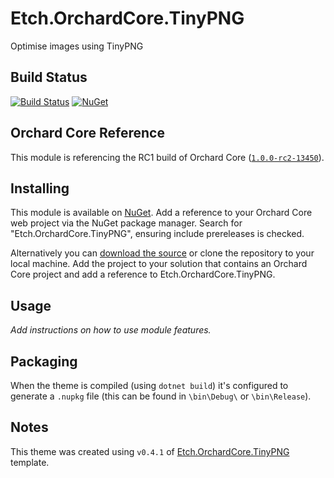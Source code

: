 # Etch.OrchardCore.TinyPNG

Optimise images using TinyPNG

## Build Status

[![Build Status](https://secure.travis-ci.org/etchuk/Etch.OrchardCore.TinyPNG.png?branch=master)](http://travis-ci.org/etchuk/Etch.OrchardCore.TinyPNG) [![NuGet](https://img.shields.io/nuget/v/Etch.OrchardCore.TinyPNG.svg)](https://www.nuget.org/packages/Etch.OrchardCore.TinyPNG)

## Orchard Core Reference

This module is referencing the RC1 build of Orchard Core ([`1.0.0-rc2-13450`](https://www.nuget.org/packages/OrchardCore.Module.Targets/1.0.0-rc2-13450)).

## Installing

This module is available on [NuGet](https://www.nuget.org/packages/Etch.OrchardCore.TinyPNG). Add a reference to your Orchard Core web project via the NuGet package manager. Search for "Etch.OrchardCore.TinyPNG", ensuring include prereleases is checked.

Alternatively you can [download the source](https://github.com/etchuk/Etch.OrchardCore.TinyPNG/archive/master.zip) or clone the repository to your local machine. Add the project to your solution that contains an Orchard Core project and add a reference to Etch.OrchardCore.TinyPNG.

## Usage

*Add instructions on how to use module features.*

## Packaging

When the theme is compiled (using `dotnet build`) it's configured to generate a `.nupkg` file (this can be found in `\bin\Debug\` or `\bin\Release`).

## Notes

This theme was created using `v0.4.1` of [Etch.OrchardCore.TinyPNG](https://github.com/EtchUK/Etch.OrchardCore.TinyPNG) template.